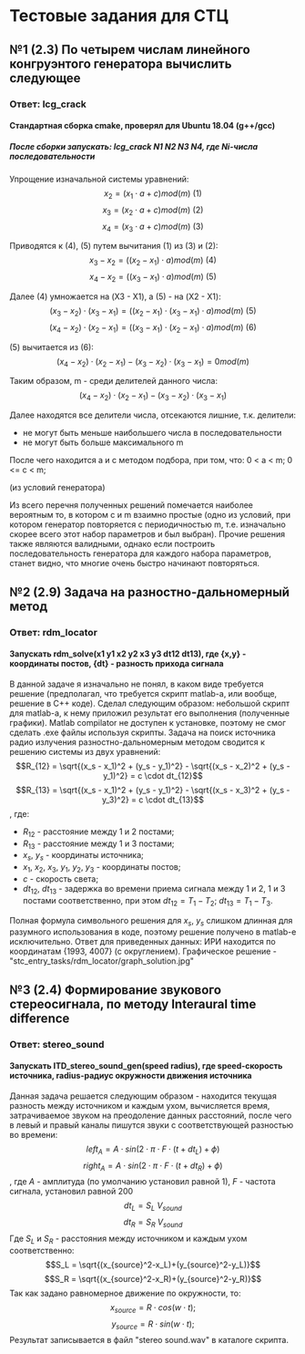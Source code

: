 # Тестовые задания для СТЦ
## №1 (2.3) По четырем числам линейного конгруэнтого генератора вычислить следующее
### Ответ: lcg_crack
#### Стандартная сборка cmake, проверял для Ubuntu 18.04 (g++/gcc)
##### После сборки запускать: lcg_crack N1 N2 N3 N4, где Ni-числа последовательности
Упрощение изначальной системы уравнений:
$$x_2= (x_1 \cdot a + c) mod(m) \text{ (1)}$$
$$x_3= (x_2 \cdot a + c) mod(m) \text{ (2)}$$
$$x_4= (x_3 \cdot a + c) mod(m) \text{ (3)}$$

Приводятся к (4), (5) путем вычитания (1) из (3) и (2):
$$x_3 - x_2 = ((x_2 - x_1) \cdot a) mod(m) \text{ (4)}$$
$$x_4 - x_2 = ((x_3 - x_1) \cdot a) mod(m) \text{ (5)}$$

Далее (4) умножается на (X3 - X1), а (5) - на (X2 - X1):
$$(x_3 - x_2)\cdot(x_3 - x_1) = ((x_2 - x_1)\cdot(x_3 - x_1) \cdot a) mod(m) \text{ (5)}$$
$$(x_4 - x_2)\cdot(x_2 - x_1) = ((x_3 - x_1)\cdot(x_2 - x_1) \cdot a) mod(m) \text{ (6)}$$

(5) вычитается из (6):
$$(x_4 - x_2)\cdot(x_2 - x_1) - (x_3 - x_2)\cdot(x_3 - x_1) = 0 mod(m)$$

Таким образом, m - среди делителей данного числа: 
$$(x_4 - x_2)\cdot(x_2 - x_1) - (x_3 - x_2) \cdot (x_3 - x_1)$$

Далее находятся все делители числа, отсекаются лишние, т.к. делители:
  - не могут быть меньше наибольшего числа в последовательности
  - не могут быть больше максимального m
  
После чего находится a и c методом подбора, при том, что:
  0 < a < m;
  0 <= c < m;
  
(из условий генератора)


Из всего перечня полученных решений помечается наиболее вероятным то,
в котором c и m взаимно простые (одно из условий, при котором
генератор повторяется с периодичностью m, т.е. изначально скорее
всего этот набор параметров и был выбран). Прочие решения также
являются валидными, однако если построить последовательность генератора
для каждого набора параметров, станет видно, что многие очень быстро начинают
повторяться.

## №2 (2.9) Задача на разностно-дальномерный метод
### Ответ: rdm_locator
#### Запускать rdm_solve(x1 y1 x2 y2 x3 y3 dt12 dt13), где {x,y} - координаты постов, {dt} - разность прихода сигнала
В данной задаче я изначально не понял, в каком виде требуется решение
(предполагал, что требуется скрипт matlab-а, или вообще, решение в C++
коде). Сделал следующим образом: небольшой скрипт для matlab-а, к нему
приложил результат его выполнения (полученные графики). Matlab compilator не 
доступен к установке, поэтому не смог сделать .exe файлы используя скрипты.
Задача на поиск источника радио излучения разностно-дальномерным
методом сводится к решению системы из двух уравнений:
$$R_{12} = \sqrt{(x_s - x_1)^2 + (y_s - y_1)^2} - \sqrt{(x_s - x_2)^2 + (y_s - y_1)^2} = c \cdot dt_{12}$$
$$R_{13} = \sqrt{(x_s - x_1)^2 + (y_s - y_1)^2} - \sqrt{(x_s - x_3)^2 + (y_s - y_3)^2} = c \cdot dt_{13}$$
, где: 
  - $R_{12}$ - расстояние между 1 и 2 постами;
  - $R_{13}$ - расстояние между 1 и 3 постами;
  - $x_s$, $y_s$ - координаты источника;
  - $x_1$, $x_2$, $x_3$, $y_1$, $y_2$, $y_3$ - координаты постов;
  - $c$ - скорость света;
  - $dt_{12}$, $dt_{13}$ - задержка во времени приема сигнала между 1 и 2, 1 и 3 постами соответственно, при этом
$dt_{12} = T_1 - T_2$; $dt_{13} = T_1 - T_3$.

Полная формула символьного решения для $x_s$, $y_s$ слишком длинная для разумного использования в коде, поэтому решение получено в matlab-е исключительно.
Ответ для приведенных данных: ИРИ находится по координатам {1993, 4007} (с округлением). Графическое решение - "stc_entry_tasks/rdm_locator/graph_solution.jpg"

## №3 (2.4) Формирование звукового стереосигнала, по методу Interaural time difference
### Ответ: stereo_sound
#### Запускать ITD_stereo_sound_gen(speed radius), где speed-скорость источника, radius-радиус окружности движения источника
Данная задача решается следующим образом - находится текущая разность между источником и каждым ухом, вычисляется 
время, затрачиваемое звуком на преодоление данных расстояний, после чего в левый и правый каналы пишутся звуки с соответствующей
разностью во времени:
$$left_A = A \cdot sin{(2 \cdot \pi \cdot F \cdot (t+dt_L) + \phi)}$$
$$right_A = A \cdot sin{(2 \cdot \pi \cdot F \cdot (t+dt_R) + \phi)}$$
, где $A$ - амплитуда (по умолчанию установил равной 1), $F$ - частота сигнала, установил равной 200
$$dt_L = S_L \ V_{sound}$$
$$dt_R = S_R \ V_{sound}$$
Где $S_L$ и $S_R$ - расстояния между источником и каждым ухом соответственно:
$$S_L = \sqrt{(x_{source}^2-x_L)+(y_{source}^2-y_L)}$$
$$S_R = \sqrt{(x_{source}^2-x_R)+(y_{source}^2-y_R)}$$
Так как задано равномерное движение по окружности, то:
$$x_{source} = R \cdot cos{(w \cdot t)};$$
$$y_{source} = R \cdot sin{(w \cdot t)};$$
Результат записывается в файл "stereo sound.wav" в каталоге скрипта.

